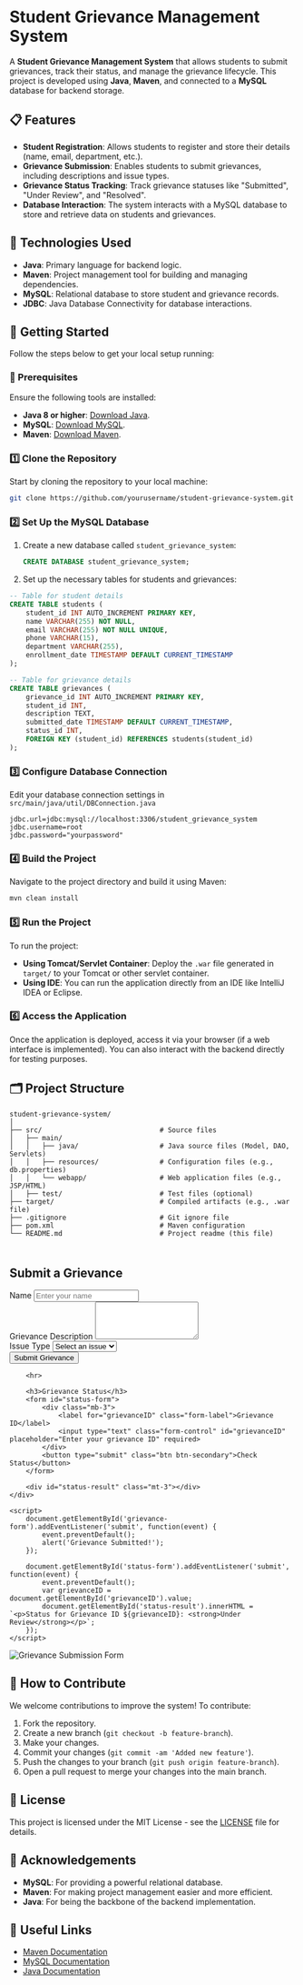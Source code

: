 
# Student Grievance Management System

A **Student Grievance Management System** that allows students to submit grievances, track their status, and manage the grievance lifecycle. This project is developed using **Java**, **Maven**, and connected to a **MySQL** database for backend storage.

## 📋 Features

- **Student Registration**: Allows students to register and store their details (name, email, department, etc.).
- **Grievance Submission**: Enables students to submit grievances, including descriptions and issue types.
- **Grievance Status Tracking**: Track grievance statuses like "Submitted", "Under Review", and "Resolved".
- **Database Interaction**: The system interacts with a MySQL database to store and retrieve data on students and grievances.

## 🔧 Technologies Used

- **Java**: Primary language for backend logic.
- **Maven**: Project management tool for building and managing dependencies.
- **MySQL**: Relational database to store student and grievance records.
- **JDBC**: Java Database Connectivity for database interactions.

## 🚀 Getting Started

Follow the steps below to get your local setup running:

### 📝 Prerequisites

Ensure the following tools are installed:

- **Java 8 or higher**: [Download Java](https://www.oracle.com/java/technologies/javase-jdk11-downloads.html).
- **MySQL**: [Download MySQL](https://dev.mysql.com/downloads/).
- **Maven**: [Download Maven](https://maven.apache.org/download.cgi).

### 1️⃣ Clone the Repository

Start by cloning the repository to your local machine:

```bash
git clone https://github.com/yourusername/student-grievance-system.git
```

### 2️⃣ Set Up the MySQL Database

1. Create a new database called `student_grievance_system`:

   ```sql
   CREATE DATABASE student_grievance_system;
   ```

2. Set up the necessary tables for students and grievances:

```sql
-- Table for student details
CREATE TABLE students (
    student_id INT AUTO_INCREMENT PRIMARY KEY,
    name VARCHAR(255) NOT NULL,
    email VARCHAR(255) NOT NULL UNIQUE,
    phone VARCHAR(15),
    department VARCHAR(255),
    enrollment_date TIMESTAMP DEFAULT CURRENT_TIMESTAMP
);

-- Table for grievance details
CREATE TABLE grievances (
    grievance_id INT AUTO_INCREMENT PRIMARY KEY,
    student_id INT,
    description TEXT,
    submitted_date TIMESTAMP DEFAULT CURRENT_TIMESTAMP,
    status_id INT,
    FOREIGN KEY (student_id) REFERENCES students(student_id)
);
```

### 3️⃣ Configure Database Connection

Edit your database connection settings in `src/main/java/util/DBConnection.java`

```properties
jdbc.url=jdbc:mysql://localhost:3306/student_grievance_system
jdbc.username=root
jdbc.password="yourpassword"
```

### 4️⃣ Build the Project

Navigate to the project directory and build it using Maven:

```bash
mvn clean install
```

### 5️⃣ Run the Project

To run the project:

- **Using Tomcat/Servlet Container**: Deploy the `.war` file generated in `target/` to your Tomcat or other servlet container.
- **Using IDE**: You can run the application directly from an IDE like IntelliJ IDEA or Eclipse.

### 6️⃣ Access the Application

Once the application is deployed, access it via your browser (if a web interface is implemented). You can also interact with the backend directly for testing purposes.

## 🗂 Project Structure

```plaintext
student-grievance-system/
│
├── src/                             # Source files
│   ├── main/
│   │   ├── java/                    # Java source files (Model, DAO, Servlets)
│   │   ├── resources/               # Configuration files (e.g., db.properties)
│   │   └── webapp/                  # Web application files (e.g., JSP/HTML)
│   ├── test/                        # Test files (optional)
├── target/                          # Compiled artifacts (e.g., .war file)
├── .gitignore                       # Git ignore file
├── pom.xml                          # Maven configuration
└── README.md                        # Project readme (this file)
```

<!DOCTYPE html>
<html lang="en">
<head>
    <meta charset="UTF-8">
    <meta name="viewport" content="width=device-width, initial-scale=1.0">
    <title>Student Grievance Management System</title>
    <link href="https://cdn.jsdelivr.net/npm/bootstrap@5.3.1/dist/css/bootstrap.min.css" rel="stylesheet">
    <style>
        body {
            padding: 20px;
        }
        .container {
            max-width: 600px;
            margin-top: 50px;
        }
    </style>
</head>
<body>
    <div class="container">
        <h2>Submit a Grievance</h2>
        <form id="grievance-form">
            <div class="mb-3">
                <label for="studentName" class="form-label">Name</label>
                <input type="text" class="form-control" id="studentName" placeholder="Enter your name" required>
            </div>
            <div class="mb-3">
                <label for="grievanceDescription" class="form-label">Grievance Description</label>
                <textarea class="form-control" id="grievanceDescription" rows="4" required></textarea>
            </div>
            <div class="mb-3">
                <label for="issueType" class="form-label">Issue Type</label>
                <select class="form-select" id="issueType" required>
                    <option value="">Select an issue</option>
                    <option value="Academic">Academic</option>
                    <option value="Administrative">Administrative</option>
                    <option value="Infrastructure">Infrastructure</option>
                    <option value="Other">Other</option>
                </select>
            </div>
            <button type="submit" class="btn btn-primary">Submit Grievance</button>
        </form>

        <hr>

        <h3>Grievance Status</h3>
        <form id="status-form">
            <div class="mb-3">
                <label for="grievanceID" class="form-label">Grievance ID</label>
                <input type="text" class="form-control" id="grievanceID" placeholder="Enter your grievance ID" required>
            </div>
            <button type="submit" class="btn btn-secondary">Check Status</button>
        </form>

        <div id="status-result" class="mt-3"></div>
    </div>

    <script>
        document.getElementById('grievance-form').addEventListener('submit', function(event) {
            event.preventDefault();
            alert('Grievance Submitted!');
        });

        document.getElementById('status-form').addEventListener('submit', function(event) {
            event.preventDefault();
            var grievanceID = document.getElementById('grievanceID').value;
            document.getElementById('status-result').innerHTML = `<p>Status for Grievance ID ${grievanceID}: <strong>Under Review</strong></p>`;
        });
    </script>
</body>
</html>

![Grievance Submission Form](grievance_form_screenshot.png)


## 🤝 How to Contribute

We welcome contributions to improve the system! To contribute:

1. Fork the repository.
2. Create a new branch (`git checkout -b feature-branch`).
3. Make your changes.
4. Commit your changes (`git commit -am 'Added new feature'`).
5. Push the changes to your branch (`git push origin feature-branch`).
6. Open a pull request to merge your changes into the main branch.

## 📄 License

This project is licensed under the MIT License - see the [LICENSE](LICENSE) file for details.

## 🌟 Acknowledgements

- **MySQL**: For providing a powerful relational database.
- **Maven**: For making project management easier and more efficient.
- **Java**: For being the backbone of the backend implementation.

## 🔗 Useful Links

- [Maven Documentation](https://maven.apache.org/guides/index.html)
- [MySQL Documentation](https://dev.mysql.com/doc/)
- [Java Documentation](https://docs.oracle.com/en/java/)
```
